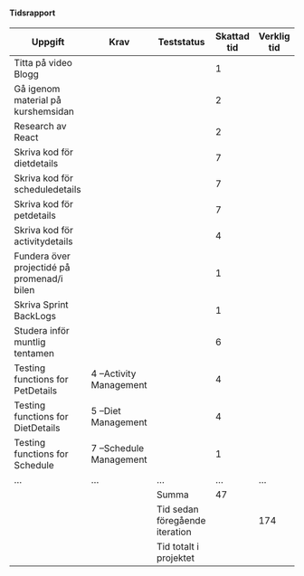 #### Tidsrapport

| Uppgift                                            | Krav                  | Teststatus                        | Skattad tid | Verklig tid |
|----------------------------------------------------|-----------------------|-----------------------------------|-------------|-------------|
| Titta på video Blogg                               |                       |                                   | 1           |             |
| Gå igenom material på kurshemsidan                 |                       |                                   | 2           |             |
| Research av React                                  |                       |                                   | 2           |             |
| Skriva kod för dietdetails                         |                       |                                   | 7           |             |
| Skriva kod för scheduledetails                     |                       |                                   | 7           |             |
| Skriva kod för petdetails                          |                       |                                   | 7           |             |
| Skriva kod för activitydetails                     |                       |                                   | 4           |             |
| Fundera över projectidé på promenad/i bilen        |                       |                                   | 1           |             |
| Skriva Sprint BackLogs                             |                       |                                   | 1           |             |
| Studera inför muntlig tentamen                     |                       |                                   | 6           |             |
| Testing functions for PetDetails                   | 4 –Activity Management|                                   | 4           |             |
| Testing functions for DietDetails                  | 5 –Diet Management    |                                   | 4           |             |
| Testing functions for Schedule                     | 7 –Schedule Management|                                   | 1           |             |
| …                                                  | …                     | …                                 | …           | …           |
|                                                    |                       | Summa                             | 47          |             |
|                                                    |                       | Tid sedan föregående iteration    |             |         174 |
|                                                    |                       | Tid totalt i projektet            |             |             |